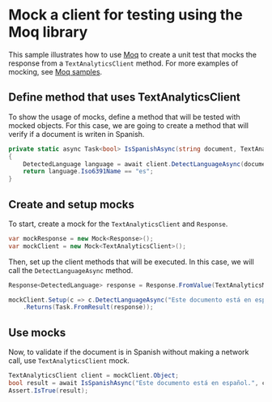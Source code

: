 # Mock a client for testing using the Moq library

This sample illustrates how to use [Moq][moq] to create a unit test that mocks the response from a `TextAnalyticsClient` method. For more examples of mocking, see [Moq samples][moq_samples].

## Define method that uses TextAnalyticsClient
To show the usage of mocks, define a method that will be tested with mocked objects. For this case, we are going to create a method that will verify if a document is writen in Spanish.

```C# Snippet:MethodToTest
private static async Task<bool> IsSpanishAsync(string document, TextAnalyticsClient client, CancellationToken cancellationToken)
{
    DetectedLanguage language = await client.DetectLanguageAsync(document, default, cancellationToken);
    return language.Iso6391Name == "es";
}
```

## Create and setup mocks
To start, create a mock for the `TextAnalyticsClient` and `Response`.

```C# Snippet:CreateMocks
var mockResponse = new Mock<Response>();
var mockClient = new Mock<TextAnalyticsClient>();
```

Then, set up the client methods that will be executed. In this case, we will call the `DetectLanguageAsync` method.

```C# Snippet:SetupMocks
Response<DetectedLanguage> response = Response.FromValue(TextAnalyticsModelFactory.DetectedLanguage("Spanish", "es", 1.00), mockResponse.Object);

mockClient.Setup(c => c.DetectLanguageAsync("Este documento está en español.", It.IsAny<string>(), It.IsAny<CancellationToken>()))
    .Returns(Task.FromResult(response));
```

## Use mocks
Now, to validate if the document is in Spanish without making a network call, use `TextAnalyticsClient` mock.

```C# Snippet:UseMocks
TextAnalyticsClient client = mockClient.Object;
bool result = await IsSpanishAsync("Este documento está en español.", client, default);
Assert.IsTrue(result);
```

[moq]: https://github.com/Moq/moq4/
[moq_samples]: https://github.com/Azure/azure-sdk-for-net/blob/main/sdk/textanalytics/Azure.AI.TextAnalytics/tests/samples/SampleMoq.cs